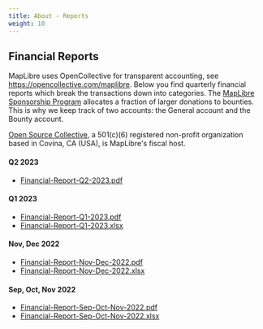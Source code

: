 ```yaml
---
title: About - Reports
weight: 10
---
```


## Financial Reports

MapLibre uses OpenCollective for transparent accounting, see https://opencollective.com/maplibre. Below you find quarterly financial reports which break the transactions down into categories. The [MapLibre Sponsorship Program](/sponsors) allocates a fraction of larger donations to bounties. This is why we keep track of two accounts: the General account and the Bounty account.

[Open Source Collective](https://opencollective.com/opensource), a 501(c)(6) registered non-profit organization based in Covina, CA (USA), is MapLibre's fiscal host.

#### Q2 2023

- [Financial-Report-Q2-2023.pdf](Financial-Report-Q2-2023.pdf)

#### Q1 2023

- [Financial-Report-Q1-2023.pdf](Financial-Report-Q1-2023.pdf)
- [Financial-Report-Q1-2023.xlsx](Financial-Report-Q1-2023.xlsx)

#### Nov, Dec 2022

- [Financial-Report-Nov-Dec-2022.pdf](Financial-Report-Nov-Dec-2022.pdf)
- [Financial-Report-Nov-Dec-2022.xlsx](Financial-Report-Nov-Dec-2022.xlsx)

#### Sep, Oct, Nov 2022

- [Financial-Report-Sep-Oct-Nov-2022.pdf](Financial-Report-Sep-Oct-Nov-2022.pdf)
- [Financial-Report-Sep-Oct-Nov-2022.xlsx](Financial-Report-Sep-Oct-Nov-2022.xlsx)
